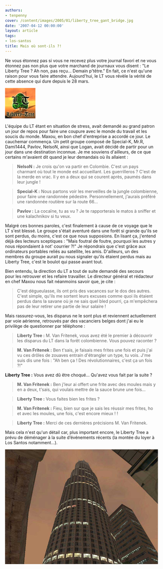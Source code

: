 ```yaml
---
authors:
- tenpenny
cover: /content/images/2005/01/liberty_tree_gant_bridge.jpg
date: '2007-04-12 00:00:00'
layout: article
tags:
- los-santos
title: Mais où sont-ils ?!
---
```



Ne vous étonnez pas si vous ne recevez plus votre journal favori et ne vous étonnez pas non plus que votre marchand de journaux vous disent : "Le Liberty Tree ? Ah non, pas reçu... Demain p'têtre." En fait, ce n'est qu'une raison pour vous faire attendre. Aujourd'hui, le LT vous révèle la vérité de cette absence qui dure depuis le 28 mars.

![](/content/images/2005/01/liberty_tree_gant_bridge.jpg)

L'équipe du LT étant en situation de stress, avait demandé au grand patron un jour de repos pour faire une coupure avec le monde du travail et les soucis du monde. Maxou, en bon chef d'entreprise a accordé ce jour. Le cauchemar commença. Un petit groupe&nbsp;composé de&nbsp;Special-K, Mr.R, Dami1444, Pavlov, NelsoN, ainsi que Logan, avait décidé de partir pour un jour dans une destination inconnue. Je me souviens d'ailleurs, de ce que certains m'avaient dit quand je leur demandais où ils allaient :

> **NelsoN :** Je crois qu'on va partir en Colombie. C'est un pays charmant où tout le monde est accueillant. Les guerrilleros ? C'est de la merde en vrac. Il y en a deux qui se courent après, paumés dans leur jungle !

> **Special-K :** Nous partons voir les merveilles de la jungle colombienne, pour faire une randonnée pédestre. Personnellement, j'aurais préféré une randonnée routière sur la route 66...

> **Pavlov :** La cocaïne, tu as vu ? Je te rapporterais le matos à sniffer et une kalachnikov si tu veux.

Malgré ces bonnes paroles, c'est finalement à cause de ce voyage que le LT s'est blessé. Le groupe s'était aventuré dans une forêt si grande qu'ils se sont perdus, du moins, c'est ce que nous supposions. En lisant ça, j'entend déjà des lecteurs sceptiques : "Mais foutral de foutre, pourquoi les autres y nous répondaient à not' courrier ?!" Je répondrais que c'est grâce aux ordinateurs portables reliés au&nbsp;satellite, les amis. D'ailleurs, un des membres du groupe aurait pu nous signaler qu'ils étaient perdus mais au Liberty Tree, c'est le boulot qui passe avant tout.

Bien entendu, la direction du LT a tout de suite&nbsp;demandé des secours pour&nbsp;les&nbsp;retrouver et les refaire travailler. Le directeur général et rédacteur en chef Maxou&nbsp;nous fait néanmoins savoir que, je cite :

> C'est dégueulasse, ils ont pris des vacances sur le dos des autres. C'est simple, qu'ils me sortent leurs excuses&nbsp;comme quoi ils étaient perdus dans la savane où je ne sais quel bled pourri, ça m'empêchera pas de leur&nbsp;retirer une partie de leur salaire !

Mais rassurez-vous,&nbsp;les disparus&nbsp;ne le sont plus et reviennent actuellement par voie&nbsp;aérienne, retrouvés par des vacanciers belges dont j'ai eu le privilège de questionner par téléphone&nbsp;:

> **Liberty Tree :** M. Van Fritenek, vous avez été le premier à découvrir les disparus du LT dans la forêt colombienne. Vous pouvez raconter ?

> **M. Van Fritenek :** Ben t'sais, je faisais mes frites une fois et puis j'ai vu ces drôles de zouaves entrain d'étrangler un type, tu vois. J'me suis dis une fois : "Ah ben ça ! Des révolutionnaires, c'est ça un fois ?!"

**Liberty Tree :** Vous avez dû être choqué... Qu'avez vous fait par la suite ?

> **M. Van Fritenek :** Ben j'leur ai offert une frite avec des moules mais y en a deux, t'sais, qui voulais mettre de la sauce brune une fois...

> **Liberty Tree :** Vous faites bien les frites ?

> **M. Van Fritenek :** Fieu, bien sur que je sais les réussir mes frites, ho et avec les moules, une fois, c'est encore mieux !&nbsp;!

> **Liberty Tree :** Merci de ces&nbsp;dernières précisions&nbsp;M. Van Fritenek.

Mais cela n'est qu'un détail car, plus important encore, le Liberty Tree a prévu de déménager à la suite d’événements récents (la montée du loyer à Los Santos notamment...).

![](/content/images/2005/01/newbuilding.jpg)